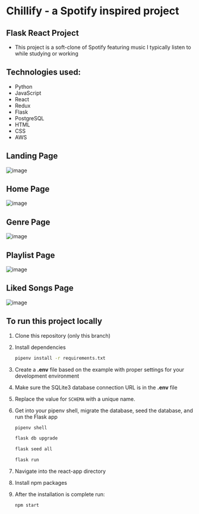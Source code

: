 # Chillify - a Spotify inspired project
## Flask React Project

* This project is a soft-clone of Spotify featuring music I typically listen to while studying or working

## Technologies used:
   * Python
   * JavaScript
   * React
   * Redux
   * Flask
   * PostgreSQL
   * HTML
   * CSS
   * AWS

## Landing Page
![image](https://github.com/danishprasla/chillify/assets/116976633/761dd7c0-733b-45e5-b600-cb88a7d10d0b)

## Home Page
![image](https://github.com/danishprasla/chillify/assets/116976633/9aee97b3-4155-40a9-a38e-fff817590fca)

## Genre Page
![image](https://github.com/danishprasla/chillify/assets/116976633/d3390353-1dfa-4223-a6c2-41161429e87d)

## Playlist Page
![image](https://github.com/danishprasla/chillify/assets/116976633/b1f3fa3a-97f2-4bce-88e9-19a97d674eba)

## Liked Songs Page
![image](https://github.com/danishprasla/chillify/assets/116976633/14e514c8-ead0-4eec-95e2-b8a4e2e84ce5)



## To run this project locally
1. Clone this repository (only this branch)

2. Install dependencies

      ```bash
      pipenv install -r requirements.txt
      ```

3. Create a **.env** file based on the example with proper settings for your development environment

4. Make sure the SQLite3 database connection URL is in the **.env** file

5. Replace the value for `SCHEMA` with a unique name.

6. Get into your pipenv shell, migrate the database, seed the database, and run the Flask app

   ```bash
   pipenv shell
   ```

   ```bash
   flask db upgrade
   ```

   ```bash
   flask seed all
   ```

   ```bash
   flask run
   ```

7. Navigate into the react-app directory
8. Install npm packages
9. After the installation is complete run:
   ```bash
   npm start
   ```
